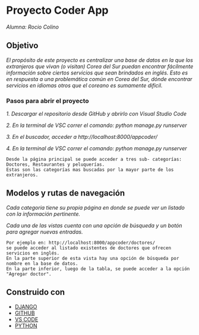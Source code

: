 # Proyecto Coder App

_Alumna: Rocio Colino_

## Objetivo

_El propósito de este proyecto es centralizar una base de datos en la que los extranjeros que vivan (o visitan) Corea del Sur puedan encontrar fácilmente información sobre ciertos servicios que sean brindados en inglés. Esto es en respuesta a una problemática común en Corea del Sur, dónde encontrar servicios en idiomas otros que el coreano es sumamente dificil._

### Pasos para abrir el proyecto 

_1. Descargar el repositorio desde GitHub y abrirlo con Visual Studio Code_

_2. En la terminal de VSC correr el comando: python manage.py runserver_

_3. En el buscador, acceder a http://localhost:8000/appcoder/_

_4. En la terminal de VSC correr el comando: python manage.py runserver_

```
Desde la página principal se puede acceder a tres sub- categorías:
Doctores, Restaurantes y peluquerías.
Estas son las categorías mas buscadas por la mayor parte de los extranjeros.
```



## Modelos y rutas de navegación

_Cada categoria tiene su propia página en donde se puede ver un listado con la información pertinente._

_Cada una de las vistas cuenta con una opción de búsqueda y un botón para agregar nuevas entradas._
```
Por ejemplo en: http://localhost:8000/appcoder/doctores/ 
se puede acceder al listado existentes de doctores que ofrecen servicios en inglés.
En la parte superior de esta vista hay una opción de búsqueda por nombre en la base de datos.
En la parte inferior, luego de la tabla, se puede acceder a la opción "Agregar doctor".

```




## Construido con 


* [DJANGO](https://www.djangoproject.com/) 
* [GITHUB](https://github.com/) 
* [VS CODE](https://code.visualstudio.com/)
* [PYTHON](https://www.python.org/)





